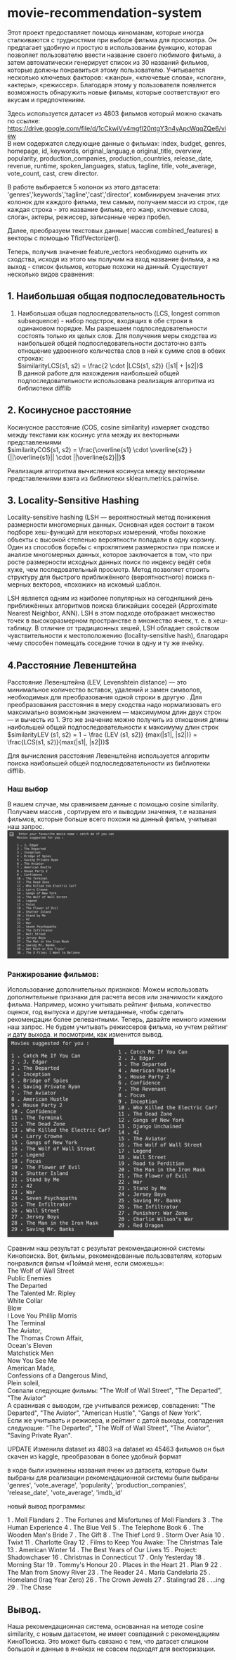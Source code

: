 # movie-recommendation-system

Этот проект предоставляет помощь киноманам, которые иногда сталкиваются с трудностями при выборе фильма для просмотра. Он предлагает удобную и простую в использовании функцию, которая позволяет пользователю ввести название своего любимого фильма, а затем автоматически генерирует список из 30 названий фильмов, которые должны понравиться этому пользователю.
Учитывается несколько ключевых факторов: «жанры», «ключевые слова», «слоган», «актеры», «режиссер». Благодаря этому у пользователя появляется возможность обнаружить новые фильмы, которые соответствуют его вкусам и предпочтениям. <br/>

Здесь используется датасет из 4803 фильмов который можно скачать по ссылке: https://drive.google.com/file/d/1cCkwiVv4mgfl20ntgY3n4yApcWqqZQe6/view<br/>
В нем содержатся следующие данные о фильмах: index, budget, genres, homepage, id, keywords, original_languag,e original_title, overview, popularity, production_companies, production_countries, release_date, revenue, 
runtime, spoken_languages, status, tagline, title, vote_average, vote_count, cast, crew director. <br/>

В работе выбирается 5 колонок из этого датасета: 'genres','keywords','tagline','cast','director', комбинируем значения этих колонок для каждого фильма, тем самым, получаем масси из строк, где каждая строка - это название фильма, его жанр, ключевые слова, слоган, актеры, режиссер, записанные через пробел.<br/>

Далее, преобразуем текстовых данные( массив combined_features) в векторы с помощью TfidfVectorizer().<br/>

Теперь, получив значение feature_vectors необходимо оценить их сходства, исходя из этого мы получим на вход название фильма, а на выход - список фильмов, которые похожи на данный.
Существует несколько видов сравнения: <br/>
## 1. Наибольшая общая подпоследовательность
1. Наибольшая общая подпоследовательность (LCS, longest common subsequence) - набор подстрок, входящих в обе строки в одинаковом
порядке. Мы разрешаем подпоследовательности состоять только их целых слов. Для получения меры сходства из наибольшей
общей подпоследовательности достаточно взять отношение удвоенного
количества слов в ней к сумме слов в обеих строках:<br/>
$similarityLCS(s1, s2) = \frac{2 \cdot |LCS(s1, s2)} {|s1| + |s2|}$<br/>
В данной работе для нахождения наибольшей общей подпоследовательности использована реализация алгоритма из библиотеки difflib<br/>
## 2. Косинусное расстояние<br/>
Косинусное расстояние (COS, cosine similarity) измеряет сходство
между текстами как косинус угла между их векторными представлениями <br/>
$similarityCOS(s1, s2) = \frac{\overline{s1} \cdot \overline{s2} }{||\overline{s1}|| \cdot ||\overline{s2}||}$ <br/>

Реализация алгоритма вычисления косинуса между векторными представлениями взята из библиотеки sklearn.metrics.pairwise.<br/>
## 3. Locality-Sensitive Hashing <br/>
Locality-sensitive hashing (LSH — вероятностный метод понижения размерности многомерных данных. Основная идея состоит в таком подборе хеш-функций для некоторых измерений, чтобы похожие объекты с высокой степенью вероятности попадали в одну корзину. Один из способов борьбы с «проклятием размерности» при поиске и анализе многомерных данных, которое заключается в том, что при росте размерности исходных данных поиск по индексу ведёт себя хуже, чем последовательный просмотр. Метод позволяет строить структуру для быстрого приближённого (вероятностного) поиска n-мерных векторов, «похожих» на искомый шаблон.

LSH является одним из наиболее популярных на сегодняшний день приближённых алгоритмов поиска ближайших соседей (Approximate Nearest Neighbor, ANN). LSH в этом подходе отображает множество точек в высокоразмерном пространстве в множество ячеек, т. е. в хеш-таблицу. В отличие от традиционных хешей, LSH обладает свойством чувствительности к местоположению (locality-sensitive hash), благодаря чему способен помещать соседние точки в одну и ту же ячейку.<br/>
## 4.Расстояние Левенштейна <br/>
Расстояние Левенштейна (LEV, Levenshtein distance) — это минимальное количество вставок, удалений и замен символов, необходимых
для преобразования одной строки в другую . Для преобразования
расстояния в меру сходства надо нормализовать его максимально возможным значением — максимумом длин двух строк — и вычесть из 1.
Это же значение можно получить из отношения длины наибольшей
общей подпоследовательности к максимуму длин строк <br/>
$similarityLEV (s1, s2) = 1 − \frac {LEV (s1, s2)} {max(|s1|, |s2|)} = \frac{LCS(s1, s2)}{max(|s1|, |s2|)}$ <br/>

Для вычисления расстояния Левенштейна используется алгоритм поиска наибольшей общей подпоследовательности из
библиотеки difflib.<br/>
### Наш выбор
В нашем случае, мы сравниваем данные с помощью cosine similarity. Получаем массив , сортируем его и выводим значения, т.е названия фильмов, которые больше всего похожи на данный фильм, учитывая наш запрос. <br/>
![Image alt](https://github.com/sitoramonova/movie-recommendation-system/blob/main/%D0%A1%D0%BD%D0%B8%D0%BC%D0%BE%D0%BA%20%D1%8D%D0%BA%D1%80%D0%B0%D0%BD%D0%B0%202024-03-11%20%D0%B2%2003.04.25.png)

### Ранжирование фильмов:
Использование дополнительных признаков: Mожем использовать дополнительные признаки для расчета весов или значимости каждого фильма. Например, можно учитывать рейтинг фильма, количество оценок, год выпуска и другие метаданные, чтобы сделать рекомендации более релевантными.
Теперь, давайте немного изменим наш запрос. Не будем учитывать режиссеров фильма, но учтем рейтинг и дату выхода. и посмотрим, как изменится вывод.<br/> 
![Image alt](https://github.com/sitoramonova/movie-recommendation-system/blob/main/m_merged.png) <br/>

Сравним наш результат с результат рекомендационной системы Кинопоиска. Вот, фильмы, рекомендованные пользователям, которым понравился фильм «Поймай меня, если сможешь»: <br/>
The Wolf of Wall Street<br/>
Public Enemies<br/>
The Departed<br/>
The Talented Mr. Ripley<br/>
White Collar<br/>
Blow<br/>
I Love You Phillip Morris<br/>
The Terminal<br/>
The Aviator,<br/>
The Thomas Crown Affair,<br/>
Ocean's Eleven<br/>
Matchstick Men<br/>
Now You See Me<br/>
American Made,<br/>
Confessions of a Dangerous Mind,<br/>
Plein soleil,<br/>
Совпали следующие фильмы: "The Wolf of Wall Street", "The Departed", "The Aviator"<br/>
А сравнивая с выводом, где учитывался режисер, совпадения: "The Departed", "The Aviator", "American Hustle", "Gangs of New York". <br/>
Если же учитывать и режисера, и рейтинг с датой выходы, совпадения следующие: "The Departed", "The Wolf of Wall Street", "The Aviator", "Saving Private Ryan".


UPDATE
Изменила dataset из 4803  на dataset из 45463 фильмов
он был скачен из kaggle, преобразован в более удобный формат

в коде были изменены названия ячеек из датасета, которые были выбраны для реализации рекомендационной системы
были выбраны 'genres', 'vote_average', 'popularity', 'production_companies', 'release_date', 'vote_average', 'imdb_id'

новый вывод программы:

1 . Moll Flanders
2 . The Fortunes and Misfortunes of Moll Flanders
3 . The Human Experience
4 . The Blue Veil
5 . The Telephone Book
6 . The Wooden Man's Bride
7 . The Gift
8 . The Thief Lord
9 . Storm Over Asia
10 . Twixt
11 . Charlotte Gray
12 . Films to Keep You Awake: The Christmas Tale
13 . American Winter
14 . The Best Years of Our Lives
15 . Project: Shadowchaser
16 . Christmas in Connecticut
17 . Only Yesterday
18 . Morning Star
19 . Tommy's Honour
20 . Places in the Heart
21 . Plan 9
22 . The Man from Snowy River
23 . The Reader
24 . María Candelaria
25 . Homeland (Iraq Year Zero)
26 . The Crown Jewels
27 . Stalingrad
28 . ...ing
29 . The Chase

## Вывод.
Наша рекомендационная система, основанная на методе cosine similarity, с новым датасетом, не имеет совпадений с рекомендациям КиноПоиска.
Это может быть связано с тем, что датасет слишком большой и данные в ячейках не совсем подходят для векторизации.



